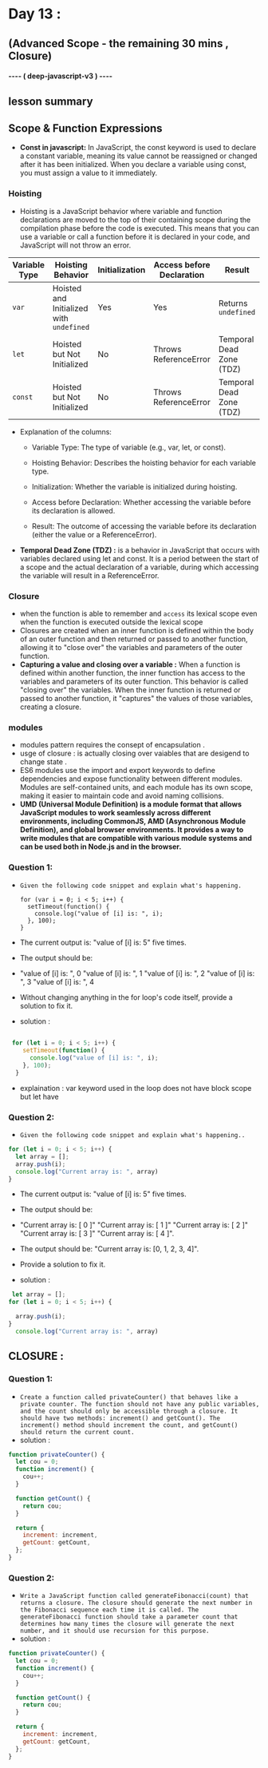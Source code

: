 # Day 13 :
## (Advanced Scope - the remaining 30 mins , Closure) 
#### ---- ( deep-javascript-v3 ) ----


## lesson summary 
## Scope & Function Expressions
- **Const in javascript:** In JavaScript, the const keyword is used to declare a constant variable, meaning its value cannot be reassigned or changed after it has been initialized. When you declare a variable using const, you must assign a value to it immediately.

### Hoisting 
- Hoisting is a JavaScript behavior where variable and function declarations are moved to the top of their containing scope during the compilation phase before the code is executed. This means that you can use a variable or call a function before it is declared in your code, and JavaScript will not throw an error.

| Variable Type | Hoisting Behavior                 | Initialization     | Access before Declaration | Result                  |
|---------------|----------------------------------|---------------------|---------------------------|-------------------------|
| `var`         | Hoisted and Initialized with `undefined` | Yes                 | Yes                       | Returns `undefined`     |
| `let`         | Hoisted but Not Initialized       | No                  | Throws ReferenceError     | Temporal Dead Zone (TDZ) |
| `const`       | Hoisted but Not Initialized       | No                  | Throws ReferenceError     | Temporal Dead Zone (TDZ) |

- Explanation of the columns:
    - Variable Type: The type of variable (e.g., var, let, or const).

    - Hoisting Behavior: Describes the hoisting behavior for each variable type.

    - Initialization: Whether the variable is initialized during hoisting.

    - Access before Declaration: Whether accessing the variable before its declaration is allowed.

    - Result: The outcome of accessing the variable before its declaration (either the value or a ReferenceError).

- **Temporal Dead Zone (TDZ) :**  is a behavior in JavaScript that occurs with variables declared using let and const. It is a period between the start of a scope and the actual declaration of a variable, during which accessing the variable will result in a ReferenceError.

### Closure 
- when the function is able to remember and `access` its lexical scope even when the function is executed outside the lexical scope 
- Closures are created when an inner function is defined within the body of an outer function and then returned or passed to another function, allowing it to "close over" the variables and parameters of the outer function.
- **Capturing a value and closing over a variable :** When a function is defined within another function, the inner function has access to the variables and parameters of its outer function. This behavior is called "closing over" the variables. When the inner function is returned or passed to another function, it "captures" the values of those variables, creating a closure.

### modules 
- modules pattern requires the consept of encapsulation .
- usge of closure : is actually closing over vaiables that are desigend to change state .
- ES6 modules use the import and export keywords to define dependencies and expose functionality between different modules. Modules are self-contained units, and each module has its own scope, making it easier to maintain code and avoid naming collisions.
- **UMD (Universal Module Definition) is a module format that allows JavaScript modules to work seamlessly across different environments, including CommonJS, AMD (Asynchronous Module Definition), and global browser environments. It provides a way to write modules that are compatible with various module systems and can be used both in Node.js and in the browser.**
### Question 1: 
- `Given the following code snippet and explain what's happening.`

  ```javscript
  for (var i = 0; i < 5; i++) {
    setTimeout(function() {
      console.log("value of [i] is: ", i);
    }, 100);
  } 
  ```
- The current output is: "value of [i] is: 5" five times.

- The output should be:

 - "value of [i] is: ", 0 "value of [i] is: ", 1 "value of [i] is: ", 2 "value of [i] is: ", 3 "value of [i] is: ", 4

- Without changing anything in the for loop's code itself, provide a solution to fix it.
- solution : 
```javascript
 
 for (let i = 0; i < 5; i++) {
    setTimeout(function() {
      console.log("value of [i] is: ", i);
    }, 100);
  }

```
- explaination : var keyword used in the loop does not have block scope but let have 
### Question 2: 
- `Given the following code snippet and explain what's happening..`

 ```javascript
for (let i = 0; i < 5; i++) {
   let array = [];
   array.push(i);
   console.log("Current array is: ", array)
}
```
- The current output is: "value of [i] is: 5" five times.

- The output should be:

 - "Current array is: [ 0 ]" "Current array is: [ 1 ]" "Current array is: [ 2 ]" "Current array is: [ 3 ]" "Current array is: [ 4 ]".

- The output should be: "Current array is: [0, 1, 2, 3, 4]".
- Provide a solution to fix it.
- solution : 

 ```javascript
  let array = [];
for (let i = 0; i < 5; i++) {
 
   array.push(i);
}
   console.log("Current array is: ", array)

```

## CLOSURE :
### Question 1: 
- `Create a function called privateCounter() that behaves like a private counter. The function should not have any public variables, and the count should only be accessible through a closure. It should have two methods: increment() and getCount(). The increment() method should increment the count, and getCount() should return the current count.`
- solution : 
``` javascript 
function privateCounter() {
  let cou = 0; 
  function increment() {
    cou++;
  }

  function getCount() {
    return cou;
  }

  return {
    increment: increment,
    getCount: getCount,
  };
}

```
### Question 2: 
- `Write a JavaScript function called generateFibonacci(count) that returns a closure. The closure should generate the next number in the Fibonacci sequence each time it is called. The generateFibonacci function should take a parameter count that determines how many times the closure will generate the next number, and it should use recursion for this purpose.`
- solution : 
``` javascript 
function privateCounter() {
  let cou = 0; 
  function increment() {
    cou++;
  }

  function getCount() {
    return cou;
  }

  return {
    increment: increment,
    getCount: getCount,
  };
}

```
